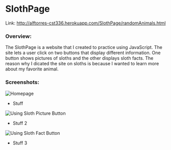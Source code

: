 # SlothPage
Link: <http://alftorres-cst336.herokuapp.com/SlothPage/randomAnimals.html>

### Overview:
The SlothPage is a website that I created to practice using JavaScript. The site lets a user click on two buttons that display different information. One button shows pictures of sloths and the other displays sloth facts. The reason why I dicated the site on sloths is because I wanted to learn more about my favorite animal. 

### Screenshots:

![Homepage](http://i67.tinypic.com/2w32wxe.png)
+ Stuff

![Using Sloth Picture Button](http://i65.tinypic.com/29wl4yv.png)
+ Stuff 2

![Using Sloth Fact Button](http://i67.tinypic.com/fk1soz.png)
+ Stuff 3
